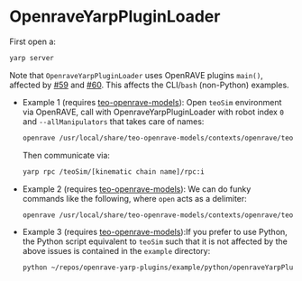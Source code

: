 # OpenraveYarpPluginLoader

First open a:
```bash
yarp server
```

Note that `OpenraveYarpPluginLoader` uses OpenRAVE plugins `main()`, affected by [#59](https://github.com/roboticslab-uc3m/openrave-yarp-plugins/issues/59) and [#60](https://github.com/roboticslab-uc3m/openrave-yarp-plugins/issues/60). This affects the CLI/`bash` (non-Python) examples.
   
- Example 1 (requires [teo-openrave-models](https://github.com/roboticslab-uc3m/teo-openrave-models)): Open `teoSim` environment via OpenRAVE, call with OpenraveYarpPluginLoader with robot index `0` and `--allManipulators` that takes care of names:
   ```bash
   openrave /usr/local/share/teo-openrave-models/contexts/openrave/teo/teo.robot.xml --module OpenraveYarpPluginLoader "open --device controlboardwrapper2 --subdevice YarpOpenraveControlboard --robotIndex 0 --allManipulators"
   ```
   Then communicate via:
   ```bash
   yarp rpc /teoSim/[kinematic chain name]/rpc:i
   ```

- Example 2 (requires [teo-openrave-models](https://github.com/roboticslab-uc3m/teo-openrave-models)): We can do funky commands like the following, where `open` acts as a delimiter:
   ```bash
   openrave /usr/local/share/teo-openrave-models/contexts/openrave/teo/teo.robot.xml --module OpenraveYarpPluginLoader "open --device controlboardwrapper2 --subdevice YarpOpenraveControlboard --robotIndex 0 --manipulatorIndex 0 open --device controlboardwrapper2 --subdevice YarpOpenraveControlboard --robotIndex 0 --manipulatorIndex 2"
   ```

- Example 3 (requires [teo-openrave-models](https://github.com/roboticslab-uc3m/teo-openrave-models)):If you prefer to use Python, the Python script equivalent to `teoSim` such that it is not affected by the above issues is contained in the `example` directory:
   ```bash
   python ~/repos/openrave-yarp-plugins/example/python/openraveYarpPluginLoader-controlboard-allManipulators.py
   ```
